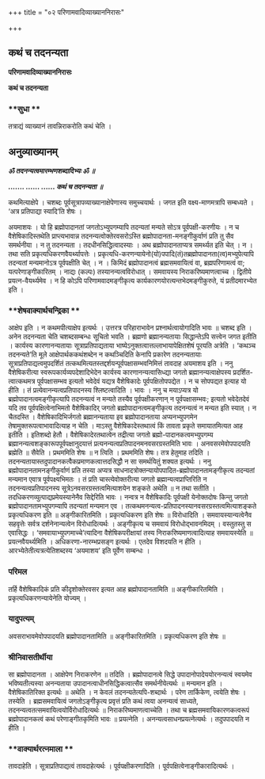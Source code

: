 +++
title = "०२ परिणामवादिव्याख्याननिरासः"

+++


## कथं च तदनन्यता

**परिणामवादिव्याख्याननिरासः**

**कथं च तदनन्यता**

### **सुधा **

तत्राद्यं व्याख्यानं तावन्निराकरोति कथं चेति ।

## **अनुव्याख्यानम्**

***ॐ तदनन्यत्वमारम्भणशब्दादिभ्यः ॐ ॥***

***....... ...... ...... कथं च तदनन्यता ॥***

कथमित्याक्षेपे । चशब्दः पूर्वसूत्रापव्याख्यानाक्षेपेणास्य समुच्चयार्थः । जगत इति वक्ष्य-माणमत्रापि सम्बध्यते । ‘अत्र प्रतिपाद्या स्यादि’ति शेषः ।

अयमाशयः । यो हि ब्रह्मोपादानतां जगतोऽभ्युपगम्यापि तदन्यतां मन्यते सोऽत्र पूर्वपक्षी-करणीयः । न च वैशेषिकादिस्तथेति प्राप्त्यभावान्न तदनन्यत्वोक्तेरवसरोऽस्ति ब्रह्मोपादानता-मनङ्गीकुर्वाणं प्रति तु सैव समर्थनीया । न तु तदनन्यता । तदधीनसिद्धित्वादस्याः । अथ ब्रह्मोपादानताप्यत्र समर्थ्यत इति चेत् । न । तथा सति प्रकृत्यधिकरणवैयर्थ्यापत्तेः । प्रकृत्यधि-करणन्यायेनो(यो)पपादि(तं)तब्रह्मोपादानता(त्व)मभ्युपेत्यापि तदन्यतां मन्यमानोऽत्र पूर्वपक्षीति चेत् । न । किमिदं ब्रह्मोपादानत्वं ब्रह्मसमवायित्वं वा, ब्रह्मपरिणामत्वं वा; यत्परेणाङ्गीकारितम् । नाद्यः (कल्पः) तस्यानन्यत्वविरोधात् । समवायस्य निराकरिष्यमाणत्वाच्च । द्वितीये प्रयत्न-वैयर्थ्यमेव । न हि कोऽपि परिणामवादमङ्गीकृत्य कार्यकारणयोरत्यन्तभेदमङ्गीकुरुते, यं प्रतीदमारभ्येत इति ।

### **शेषवाक्यार्थचन्द्रिका **

आक्षेप इति । न कथमपीत्याक्षेप इत्यर्थः । उत्तरत्र परिहाराभावेन प्रश्नार्थत्वायोगादिति भावः ॥ चशब्द इति । अनेन तदनन्यता चेति चशब्दसम्बन्धः सूचितो भवति । ब्रह्मणो ब्रह्मानन्यतायाः सिद्धान्तेऽपि सत्त्वेन जगत इतीति । कार्यस्य कारणानन्यतायाः सूत्राप्रतिपाद्यताया भाष्येऽनुक्तत्वात्तल्लाभायापेक्षितशेषं पूरयति अत्रेति । ‘कथञ्च तदनन्यते’ति मूले आक्षेपार्थककथंशब्देन न कथञ्चिदिति केनापि प्रकारेण तदनन्यतायाः सूत्राप्रतिपाद्यत्वमुपदर्शितं तत्कथमित्यतस्तद्दर्शयन्पूर्वपक्षासम्भवनिमित्तं तावदाह अयमाशय इति । ननु वैशेषिकरीत्या स्वरूपकार्यव्यपदेशादिभेदेन कार्यस्य कारणानन्यत्वासिध्द्या जगतो ब्रह्मानन्यत्वाक्षेपस्य प्रदर्शित-त्वात्कथमत्र पूर्वपक्षासम्भव इत्यतो भवेदेवं यद्यत्र वैशेषिकादेः पूर्वपक्षितोपपद्येत । न च सोपपद्यत इत्याह यो हीति । तं प्रत्येवानन्यत्वप्रतिपादनस्य श्लिष्टत्वादिति । भावः । ननु च मयाऽप्यत्र यो ब्रह्मोपादानत्वमङ्गीकृत्यापि तदनन्यत्वं न मन्यते तस्यैव पूर्वपक्षीकरणान् न पूर्वपक्षासम्भवः; इत्यतो भवेदेतदेवं यदि तव पूर्वपक्षित्वेनाभिमतो वैशेषिकादिर् जगतो ब्रह्मोपादानत्वमङ्गीकृत्य तदनन्यत्वं न मन्यत इति स्यात् । न चैतदस्ति । वैशेषिकादिभिर्जगतो ब्रह्मानन्यताया इव ब्रह्मोपादानताया अप्यनभ्युपगमेन तेषामुक्तरूपत्वाभावादित्याह न चेति । माऽस्तु वैशेषिकादेस्तथात्वं किं तावता प्रकृते समायातमित्यत आह इतीति । इतिशब्दो हेतौ । वैशेषिकादेरतथात्वेन तद्रीत्या जगतो ब्रह्मो-पादानकत्वमभ्युपगम्य ब्रह्मानन्यत्वशङ्कारूपपूर्वपक्षानुदयात्तं प्रत्यनन्यत्वप्रतिपादनमनवसरग्रस्तमिति भावः । अनवसरमेवोपपादयति ब्रह्मेति ॥ सैवेति । प्रथममिति शेषः ॥ न त्विति । प्रथममिति शेषः। तत्र हेतुमाह तदिति । तदनन्यतायास्तदुपादानकत्वैकप्रमाणकत्वात्तदसिद्धौ न सा समर्थयितुं शक्यत इत्यर्थः । ननु ब्रह्मोपादानतामनङ्गीकुर्वाणं प्रति तस्या अप्यत्र साधनादत्रोक्तन्यायोपपादित-ब्रह्मोपादानतामङ्गीकृत्य तदन्यतां मन्यमान एवात्र पूर्वपक्ष्यभिमतः । तं प्रति चास्त्येवोक्तरीत्या जगतो ब्रह्मान्यत्वप्राप्तिरिति न तदनन्यत्वप्रतिपादनस्य सूत्रेऽनवसरग्रस्तत्वमित्याशयेन शङ्कते अथेति ॥ न तथा सतीति । तदधिकरणव्युत्पाद्यप्रमेयस्यानेनैव सिद्देरिति भावः । नन्वत्र न वैशेषिकादिः पूर्वपक्षी येनोक्तदोषः किन्तु जगतो ब्रह्मोपादानतामभ्युपगम्यापि तदन्यतां मन्यमान एव । तत्कथमनन्यत्व-प्रतिपादनस्यानवसरग्रस्तत्वमित्याशङ्कते प्रकृत्यधिकरण इति ॥ अङ्गीकारितमिति । प्रकृत्यधिकरण इति शेषः ॥ विरोधादिति । समवायस्यान्यत्वेनैव सहवृत्तेः सर्वत्र दर्शनेनान्यत्वेन विरोधादित्यर्थः । अङ्गीकृत्य च समवायं विरोधोद्भावनमिदम् । वस्तुतस्तु स एवासिद्धः । ‘समवायाभ्युपगमाच्चे’त्यादिना वैशेषिकपरीक्षायां तस्य निराकरिष्यमाणत्वादित्याह समवायस्येति ॥ प्रयत्नवैयर्थ्यमिति । अधिकरणा-नारम्भप्रसङ्ग इत्यर्थः । एतदेव विशदयति न हीति । आरभ्येतेतीत्यत्रत्येतिशब्दस्य ‘अयमाशय’ इति पूर्वेण सम्बन्धः ।

### **परिमल** 

तर्हि वैशेषिकादिकं प्रति कीदृशोक्तेरवसर इत्यत आह ब्रह्मोपादानतामिति ॥ अङ्गीकारितमिति । प्रकृत्यधिकरणन्यायेनेति योज्यम् ।

### **यादुपत्यम्** 

अवसराभावमेवोपपादयति ब्रह्मोपादानतामिति ॥ अङ्गीकारितमिति । प्रकृत्यधिकरण इति शेषः ॥

### **श्रीनिवासतीर्थीया** 

सा ब्रह्मोपादानता । आक्षेपेण निराकरणेन ॥ तदिति । ब्रह्मोपादानत्वे सिद्धे उपादानोपादेययोरनन्यत्वं स्वयमेव भविष्यतीत्यस्या अनन्यताया उपादानत्वाधीनसिद्धिकत्वात्सैव समर्थनीयेत्यर्थः ॥ मन्यमान इति । वैशेषिकातिरिक्त इत्यर्थः ॥ अथेति । न केवलं तदनन्यतेत्यपि-शब्दार्थः । परेण तार्किकेण, त्वयेति शेषः । तस्येति । ब्रह्मसमवायित्वं जगतोऽङ्गीकृत्य प्रवृत्तं प्रति कथं त्वया अनन्यत्वं साध्यते, तदनन्यत्वतत्समवायित्वयोर्विरोधादित्यर्थः ॥ निराकरिष्यमाणत्वाच्चेति । तथा च ब्रह्मसमवायिकारणकत्वरूपं ब्रह्मोपादानकत्वं कथं परेणाङ्गीतकृमिति भावः ॥ प्रयत्नेति । अनन्यत्वसाधनप्रयत्नेत्यर्थः । तदुपपादयति न हीति ।

### **वाक्यार्थरत्नमाला **

तावदाहेति । सूत्राप्रतिपाद्यत्वं तावदाहेत्यर्थः । पूर्वपक्षीकरणादिति । पूर्वपक्षित्वेनाङ्गीकारादित्यर्थः ।





